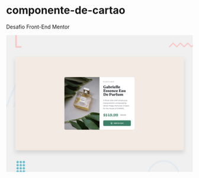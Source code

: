 # componente-de-cartao
Desafio  Front-End Mentor

<img src = "https://github.com/helderruiz/componente-de-cartao/blob/main/design/desktop-preview.jpg" > </img>
